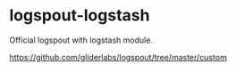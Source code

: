 logspout-logstash
=================

Official logspout with logstash module.

https://github.com/gliderlabs/logspout/tree/master/custom
